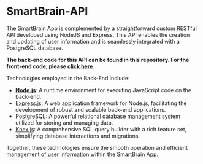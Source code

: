 # SmartBrain-API
The SmartBrain App is complemented by a straightforward custom RESTful API developed using NodeJS and Express. This API enables the creation and updating of user information and is seamlessly integrated with a PostgreSQL database.

**The back-end code for this API can be found in this repository. For the front-end code, please [click here](https://github.com/Kingtim11/SmartBrain-APP).**

Technologies employed in the Back-End include:

  * **[Node.js](https://nodejs.org/en/)**: A runtime environment for executing JavaScript code on the back-end.
  * [Express.js](https://expressjs.com/): A web application framework for Node.js, facilitating the development of robust and scalable back-end applications.
  * [PostgreSQL](https://www.postgresql.org/): A powerful relational database management system utilized for storing and managing data.
  * [Knex.js](https://knexjs.org/#Builder-from): A comprehensive SQL query builder with a rich feature set, simplifying database interactions and migrations.
  
Together, these technologies ensure the smooth operation and efficient management of user information within the SmartBrain App.

